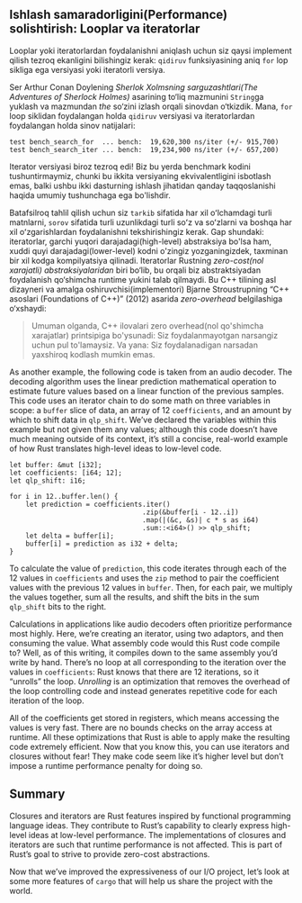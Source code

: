 ## Ishlash samaradorligini(Performance) solishtirish: Looplar va iteratorlar

Looplar yoki iteratorlardan foydalanishni aniqlash uchun siz qaysi implement qilish tezroq ekanligini bilishingiz kerak: `qidiruv` funksiyasining aniq `for` lop sikliga ega versiyasi yoki iteratorli versiya.

Ser Arthur Conan Doylening *Sherlok Xolmsning sarguzashtlari(The Adventures of Sherlock Holmes)* asarining to‘liq mazmunini `String`ga yuklash va mazmundan *the* so‘zini izlash orqali sinovdan o‘tkizdik. Mana, `for` loop siklidan foydalangan holda `qidiruv` versiyasi va iteratorlardan foydalangan holda sinov natijalari:

```text
test bench_search_for  ... bench:  19,620,300 ns/iter (+/- 915,700)
test bench_search_iter ... bench:  19,234,900 ns/iter (+/- 657,200)
```

Iterator versiyasi biroz tezroq edi! Biz bu yerda benchmark kodini tushuntirmaymiz, chunki bu ikkita versiyaning ekvivalentligini isbotlash emas, balki ushbu ikki dasturning ishlash jihatidan qanday taqqoslanishi haqida umumiy tushunchaga ega bo'lishdir.

Batafsilroq tahlil qilish uchun siz `tarkib` sifatida har xil oʻlchamdagi turli matnlarni, `sorov` sifatida turli uzunlikdagi turli soʻz va soʻzlarni va boshqa har xil oʻzgarishlardan foydalanishni tekshirishingiz kerak. Gap shundaki: iteratorlar, garchi yuqori darajadagi(high-level) abstraksiya bo'lsa ham, xuddi quyi darajadagi(lower-level) kodni o'zingiz yozganingizdek, taxminan bir xil kodga kompilyatsiya qilinadi. Iteratorlar Rustning *zero-cost(nol xarajatli) abstraksiyalaridan* biri bo‘lib, bu orqali biz abstraktsiyadan foydalanish qo‘shimcha runtime yukini talab qilmaydi. Bu C++ tilining asl dizayneri va amalga oshiruvchisi(implementori) Bjarne Stroustrupning “C++ asoslari (Foundations of C++)” (2012) asarida *zero-overhead* belgilashiga o‘xshaydi:

> Umuman olganda, C++ ilovalari zero overhead(nol qo'shimcha xarajatlar) printsipiga bo'ysunadi:
> Siz foydalanmayotgan narsangiz uchun pul to'lamaysiz. Va yana: Siz foydalanadigan narsadan yaxshiroq
> kodlash mumkin emas.

As another example, the following code is taken from an audio decoder. The
decoding algorithm uses the linear prediction mathematical operation to
estimate future values based on a linear function of the previous samples. This
code uses an iterator chain to do some math on three variables in scope: a
`buffer` slice of data, an array of 12 `coefficients`, and an amount by which
to shift data in `qlp_shift`. We’ve declared the variables within this example
but not given them any values; although this code doesn’t have much meaning
outside of its context, it’s still a concise, real-world example of how Rust
translates high-level ideas to low-level code.

```rust,ignore
let buffer: &mut [i32];
let coefficients: [i64; 12];
let qlp_shift: i16;

for i in 12..buffer.len() {
    let prediction = coefficients.iter()
                                 .zip(&buffer[i - 12..i])
                                 .map(|(&c, &s)| c * s as i64)
                                 .sum::<i64>() >> qlp_shift;
    let delta = buffer[i];
    buffer[i] = prediction as i32 + delta;
}
```

To calculate the value of `prediction`, this code iterates through each of the
12 values in `coefficients` and uses the `zip` method to pair the coefficient
values with the previous 12 values in `buffer`. Then, for each pair, we
multiply the values together, sum all the results, and shift the bits in the
sum `qlp_shift` bits to the right.

Calculations in applications like audio decoders often prioritize performance
most highly. Here, we’re creating an iterator, using two adaptors, and then
consuming the value. What assembly code would this Rust code compile to? Well,
as of this writing, it compiles down to the same assembly you’d write by hand.
There’s no loop at all corresponding to the iteration over the values in
`coefficients`: Rust knows that there are 12 iterations, so it “unrolls” the
loop. *Unrolling* is an optimization that removes the overhead of the loop
controlling code and instead generates repetitive code for each iteration of
the loop.

All of the coefficients get stored in registers, which means accessing the
values is very fast. There are no bounds checks on the array access at runtime.
All these optimizations that Rust is able to apply make the resulting code
extremely efficient. Now that you know this, you can use iterators and closures
without fear! They make code seem like it’s higher level but don’t impose a
runtime performance penalty for doing so.

## Summary

Closures and iterators are Rust features inspired by functional programming
language ideas. They contribute to Rust’s capability to clearly express
high-level ideas at low-level performance. The implementations of closures and
iterators are such that runtime performance is not affected. This is part of
Rust’s goal to strive to provide zero-cost abstractions.

Now that we’ve improved the expressiveness of our I/O project, let’s look at
some more features of `cargo` that will help us share the project with the
world.
